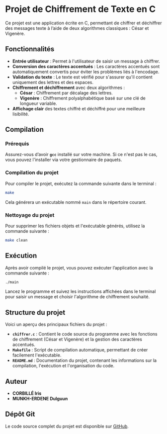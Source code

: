 
# Projet de Chiffrement de Texte en C

Ce projet est une application écrite en C, permettant de chiffrer et déchiffrer des messages texte à l’aide de deux algorithmes classiques : César et Vigenère.
## Fonctionnalités

- **Entrée utilisateur** : Permet à l'utilisateur de saisir un message à chiffrer.
- **Conversion des caractères accentués** : Les caractères accentués sont automatiquement convertis pour éviter les problèmes liés à l'encodage.
- **Validation du texte** : Le texte est vérifié pour s'assurer qu'il contient uniquement des lettres et des espaces.
- **Chiffrement et déchiffrement** avec deux algorithmes :
  - **César** : Chiffrement par décalage des lettres.
  - **Vigenère** : Chiffrement polyalphabétique basé sur une clé de longueur variable.
- **Affichage clair** des textes chiffré et déchiffré pour une meilleure lisibilité.

## Compilation

### Prérequis
Assurez-vous d’avoir **`gcc`** installé sur votre machine. Si ce n'est pas le cas, vous pouvez l'installer via votre gestionnaire de paquets.

### Compilation du projet
Pour compiler le projet, exécutez la commande suivante dans le terminal :
```bash
make
```
Cela générera un exécutable nommé `main` dans le répertoire courant.

### Nettoyage du projet
Pour supprimer les fichiers objets et l'exécutable générés, utilisez la commande suivante :
```bash
make clean
```

## Exécution

Après avoir compilé le projet, vous pouvez exécuter l’application avec la commande suivante :
```bash
./main
```
Lancez le programme et suivez les instructions affichées dans le terminal pour saisir un message et choisir l'algorithme de chiffrement souhaité.

## Structure du projet

Voici un aperçu des principaux fichiers du projet :

- **`chiffrer.c`** : Contient le code source du programme avec les fonctions de chiffrement (César et Vigenère) et la gestion des caractères accentués.
- **`Makefile`** : Script de compilation automatique, permettant de créer facilement l'exécutable.
- **`README.md`** : Documentation du projet, contenant les informations sur la compilation, l'exécution et l'organisation du code.

## Auteur

- **CORBILLÉ Iris**
- **MUNKH-ERDENE Dulguun**

## Dépôt Git

Le code source complet du projet est disponible sur [GitHub](https://github.com/tonpseudo/ton-projet).
